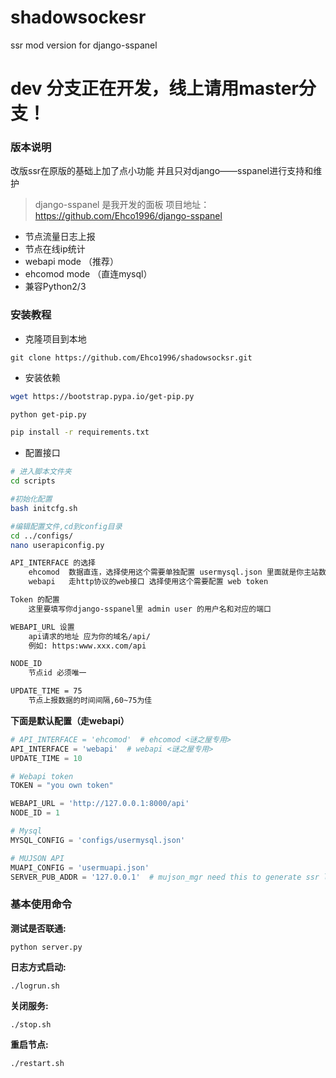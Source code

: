 # shadowsockesr
ssr mod version for django-sspanel

# dev 分支正在开发，线上请用master分支！

### 版本说明

改版ssr在原版的基础上加了点小功能
并且只对django——sspanel进行支持和维护

>django-sspanel 是我开发的面板
>项目地址：https://github.com/Ehco1996/django-sspanel

* 节点流量日志上报
* 节点在线ip统计
* webapi mode  （推荐）
* ehcomod mode （直连mysql）
* 兼容Python2/3

### 安装教程


* 克隆项目到本地

`git clone https://github.com/Ehco1996/shadowsocksr.git`

* 安装依赖

```sh
wget https://bootstrap.pypa.io/get-pip.py

python get-pip.py

pip install -r requirements.txt
```

* 配置接口

```sh
# 进入脚本文件夹
cd scripts

#初始化配置
bash initcfg.sh

#编辑配置文件,cd到config目录
cd ../configs/
nano userapiconfig.py

API_INTERFACE 的选择
    ehcomod  数据直连，选择使用这个需要单独配置 usermysql.json 里面就是你主站数据库的配置
    webapi   走http协议的web接口 选择使用这个需要配置 web token

Token 的配置
    这里要填写你django-sspanel里 admin user 的用户名和对应的端口

WEBAPI_URL 设置
    api请求的地址 应为你的域名/api/
    例如: https:www.xxx.com/api

NODE_ID
    节点id 必须唯一

UPDATE_TIME = 75
    节点上报数据的时间间隔,60~75为佳
```

**下面是默认配置（走webapi）**

```python
# API_INTERFACE = 'ehcomod'  # ehcomod <谜之屋专用>
API_INTERFACE = 'webapi'  # webapi <谜之屋专用>
UPDATE_TIME = 10

# Webapi token
TOKEN = "you own token"

WEBAPI_URL = 'http://127.0.0.1:8000/api'
NODE_ID = 1

# Mysql
MYSQL_CONFIG = 'configs/usermysql.json'

# MUJSON API
MUAPI_CONFIG = 'usermuapi.json'
SERVER_PUB_ADDR = '127.0.0.1'  # mujson_mgr need this to generate ssr link
```

### 基本使用命令

**测试是否联通:**

`python server.py`

**日志方式启动:**

`./logrun.sh`

**关闭服务:**

`./stop.sh`

**重启节点:**

`./restart.sh`
